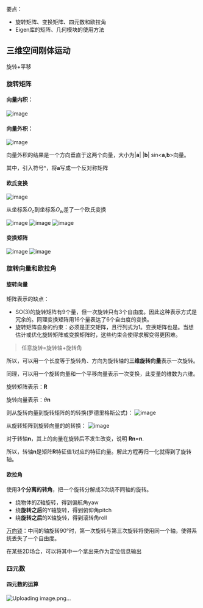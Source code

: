 要点：
- 旋转矩阵、变换矩阵、四元数和欧拉角
- Eigen库的矩阵、几何模块的使用方法

## 三维空间刚体运动

旋转+平移

### 旋转矩阵

#### 向量内积：

![image](https://user-images.githubusercontent.com/34792225/181863078-aaebd2d0-53a1-4960-bb23-253a98e33889.png)

#### 向量外积：

![image](https://user-images.githubusercontent.com/34792225/181863100-34c3f5ec-9f08-4674-b94c-986d71bf7500.png)

向量外积的结果是一个方向垂直于这两个向量，大小为\|<b>a</b>\| \|<b>b</b>\| sin<<b>a</b>,<b>b</b>>向量。

其中，引入符号\^，将<b>a</b>写成一个反对称矩阵

#### 欧氏变换

![image](https://user-images.githubusercontent.com/34792225/181864304-d704e435-5328-4dd2-b217-f98190b9ebb1.png)

从坐标系$O_c$到坐标系$O_w$差了一个欧氏变换

![image](https://user-images.githubusercontent.com/34792225/181864494-8cd99288-0814-4708-a049-45afccdc75be.png)
![image](https://user-images.githubusercontent.com/34792225/181864519-072f5d4c-05df-4afb-98d8-e6c92c502227.png)
![image](https://user-images.githubusercontent.com/34792225/181864522-7a93bdf3-2cc4-40b6-bb40-105fda30ff56.png)

#### 变换矩阵

![image](https://user-images.githubusercontent.com/34792225/181864943-ca27ec59-b081-4085-b97c-1410c86d061a.png)
![image](https://user-images.githubusercontent.com/34792225/181864953-d3eb753f-0f23-448a-8150-c19eda4594ac.png)

### 旋转向量和欧拉角

#### 旋转向量

矩阵表示的缺点：
- SO(3)的旋转矩阵有9个量，但一次旋转只有3个自由度。因此这种表示方式是冗余的。同理变换矩阵用16个量表达了6个自由度的变换。
- 旋转矩阵自身的约束：必须是正交矩阵，且行列式为1。变换矩阵也是。当想估计或优化旋转矩阵或变换矩阵时，这些约束会使得求解变得更困难。

> 任意旋转=旋转轴+旋转角

所以，可以用一个长度等于旋转角、方向为旋转轴的<b>三维旋转向量</b>表示一次旋转。

同理，可以用一个旋转向量和一个平移向量表示一次变换，此变量的维数为六维。

旋转矩阵表示：<b>R</b>

旋转向量表示：$\theta$<b>n</b>

则从旋转向量到旋转矩阵的的转换(罗德里格斯公式)：
![image](https://user-images.githubusercontent.com/34792225/181866678-6abba115-b0da-4db4-82a2-5651a1cd8f48.png)

从旋转矩阵到旋转向量的的转换：
![image](https://user-images.githubusercontent.com/34792225/181867381-2ee9b4d0-2f59-41c3-82e0-5e2194859ad0.png)

对于转轴<b>n</b>，其上的向量在旋转后不发生改变，说明 <b>Rn</b>=<b>n</b>.

所以，转轴<b>n</b>是矩阵<b>R</b>特征值1对应的特征向量。解此方程再归一化就得到了旋转轴。


#### 欧拉角

使用<b>3个分离的转角</b>，把一个旋转分解成3次绕不同轴的旋转。

- 绕物体的Z轴旋转，得到偏航角yaw
- 绕<b>旋转之后</b>的Y轴旋转，得到俯仰角pitch
- 绕<b>旋转之后</b>的X轴旋转，得到滚转角roll

[万向锁](https://en.wikipedia.org/wiki/Gimbal_lock)：中间的轴旋转90°时，第一次旋转与第三次旋转将使用同一个轴，使得系统丢失了一个自由度。

在某些2D场合，可以将其中一个拿出来作为定位信息输出


### 四元数

#### 四元数的运算

![Uploading image.png…]()








